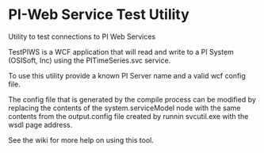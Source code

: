 # PI-Web Service Test Utility
Utility to test connections to PI Web Services

TestPIWS is a WCF application that will read and write to a PI System (OSISoft, Inc) using the PITimeSeries.svc service.

To use this utility provide a known PI Server name and a valid wcf config file.

The config file that is generated by the compile process can be modified by replacing the contents of the system.serviceModel node with the same contents from the output.config file created by runnin svcutil.exe with the wsdl page address.

See the wiki for more help on using this tool.

